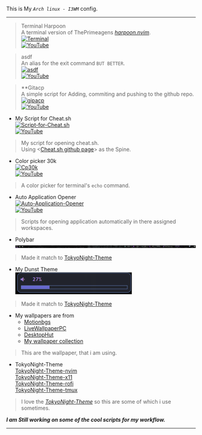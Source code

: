 This is My _`Arch linux - I3WM`_ config.

---

> Terminal Harpoon  
> A terminal version of ThePrimeagens *[harpoon.nvim](https://github.com/ThePrimeagen/harpoon)*.  
[![Terminal](http://i.ytimg.com/vi/XA9zofHMY6M/hqdefault.jpg)](https://www.youtube.com/watch?v=XA9zofHMY6M)  
[![YouTube](https://img.shields.io/badge/YouTube-Watch-red?logo=youtube)](https://www.youtube.com/watch?v=XA9zofHMY6M)  

> asdf  
> An alias for the exit command `BUT BETTER`.  
[![asdf](http://i.ytimg.com/vi/u_j7LdT4ajQ/hqdefault.jpg)](https://www.youtube.com/watch?v=u_j7LdT4ajQ)  
[![YouTube](https://img.shields.io/badge/YouTube-Watch-red?logo=youtube)](https://www.youtube.com/watch?v=u_j7LdT4ajQ)  

> **Gitacp  
> A simple script for Adding, commiting and pushing to the github repo.  
[![gipacp](http://i.ytimg.com/vi/SPqnFwzqfgQ/hqdefault.jpg)](https://www.youtube.com/watch?v=SPqnFwzqfgQ)  
[![YouTube](https://img.shields.io/badge/YouTube-Watch-red?logo=youtube)](https://www.youtube.com/watch?v=SPqnFwzqfgQ)  

* My Script for Cheat.sh  
[![Script-for-Cheat.sh](http://i.ytimg.com/vi/GZVUQq0h_to/hqdefault.jpg)](https://www.youtube.com/watch?v=GZVUQq0h_to)  
[![YouTube](https://img.shields.io/badge/YouTube-Watch-red?logo=youtube)](https://www.youtube.com/watch?v=GZVUQq0h_to)  
> My script for opening cheat.sh.  
> Using <[Cheat.sh github page](https://github.com/chubin/cheat.sh)> as the Spine.  

* Color picker 30k  
[![Cp30k](http://i.ytimg.com/vi/D9gJ1LV35Uk/hqdefault.jpg)](https://www.youtube.com/watch?v=D9gJ1LV35Uk)  
[![YouTube](https://img.shields.io/badge/YouTube-Watch-red?logo=youtube)](https://www.youtube.com/watch?v=D9gJ1LV35Uk)  
> A color picker for terminal's `echo` command.  

* Auto Application Opener  
[![Auto-Application-Opener](http://i.ytimg.com/vi/AHOO84hKNB8/hqdefault.jpg)](https://www.youtube.com/watch?v=AHOO84hKNB8)  
[![YouTube](https://img.shields.io/badge/YouTube-Watch-red?logo=youtube)](https://www.youtube.com/watch?v=AHOO84hKNB8)  
> Scripts for opening application automatically in there assigned workspaces.  

* Polybar  
![Polybar](https://raw.githubusercontent.com/Crimson-Genesis/arch-config/main/assets/img/polybar.png)  
> Made it match to [TokyoNight-Theme](https://tokyonight.dev/)  

* My Dunst Theme  
![Dunst-Theme](https://raw.githubusercontent.com/Crimson-Genesis/arch-config/main/assets/img/dunst.png)  
> Made it match to [TokyoNight-Theme](https://tokyonight.dev/)  

* My wallpapers are from  
    * [Motionbgs](https://motionbgs.com/tag:anime/)
    * [LiveWallpaperPC](https://livewallpaperpc.com/the-street-sees-fireworks-live-wallpaper/)
    * [DesktopHut](https://www.desktophut.com/category/anime-live-wallpapers)
    * [My wallpaper collection](https://github.com/Crimson-Genesis/wallpaper)
> This are the wallpaper, that i am using.  

* TokyoNight-Theme  
[TokyoNight-Theme-nvim](https://github.com/folke/tokyonight.nvim)  
[TokyoNight-Theme-x11](https://www.vinstartheme.com/tokyo-night-theme-for-windows-11/)  
[TokyoNight-Theme-rofi](https://github.com/w8ste/Tokyonight-rofi-theme)  
[TokyoNight-Theme-tmux](https://github.com/janoamaral/tokyo-night-tmux)  

> I love the *[TokyoNight-Theme](https://tokyonight.dev/)* so this are some of which i use sometimes.  

***I am Still working on some of the cool scripts for my workflow.***

---

